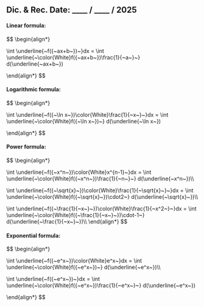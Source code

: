 ## Dic. & Rec. Date: \_\_\_\_ / \_\_\_\_ / 2025
#### Linear formula:
$$
\begin{align*}

\int \underline{~f({~ax+b~})~}dx
= \int \underline{~\color{White}f({~ax+b~})\frac{1}{~a~}~}
d(\underline{~ax+b~})

\end{align*}
$$
#### Logarithmic formula:
$$
\begin{align*}

\int \underline{~f({~\ln x~})\color{White}\frac{1}{~x~}~}dx
= \int \underline{~\color{White}f({~\ln x~})~}
d(\underline{~\ln x~})

\end{align*}
$$
#### Power formula:
$$
\begin{align*}

\int \underline{~f({~x^n~})\color{White}x^{n-1}~}dx
= \int \underline{~\color{White}f({~x^n~})\frac{1}{~n~}~}
d(\underline{~x^n~})\\\\

\int \underline{~f({~\sqrt{x}~})\color{White}\frac{1}{~\sqrt{x}~}~}dx
= \int \underline{~\color{White}f({~\sqrt{x}~})\cdot2~}
d(\underline{~\sqrt{x}~})\\\\

\int \underline{~f({~\frac{1}{~x~}~})\color{White}\frac{1}{~x^2~}~}dx
= \int \underline{~\color{White}f({~\frac{1}{~x~}~})\cdot-1~}
d(\underline{~\frac{1}{~x~}~})\\\\
\end{align*}
$$
#### Exponential formula:
$$
\begin{align*}

\int \underline{~f({~e^x~})\color{White}e^x~}dx
= \int \underline{~\color{White}f({~e^x~})~}
d(\underline{~e^x~})\\\\

\int \underline{~f({~e^x~})~}dx
= \int \underline{~\color{White}f({~e^x~})\frac{1}{~e^x~}~}
d(\underline{~e^x~})

\end{align*}
$$